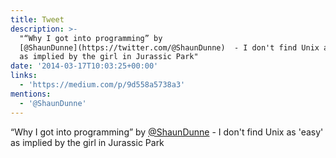 ```yaml
---
title: Tweet
description: >-
  "“Why I got into programming” by
  [@ShaunDunne](https://twitter.com/@ShaunDunne)  - I don't find Unix as 'easy'
  as implied by the girl in Jurassic Park"
date: '2014-03-17T10:03:25+00:00'
links:
  - 'https://medium.com/p/9d558a5738a3'
mentions:
  - '@ShaunDunne'
---
```

“Why I got into programming” by [@ShaunDunne](https://twitter.com/@ShaunDunne)  - I don't find Unix as 'easy' as implied by the girl in Jurassic Park
